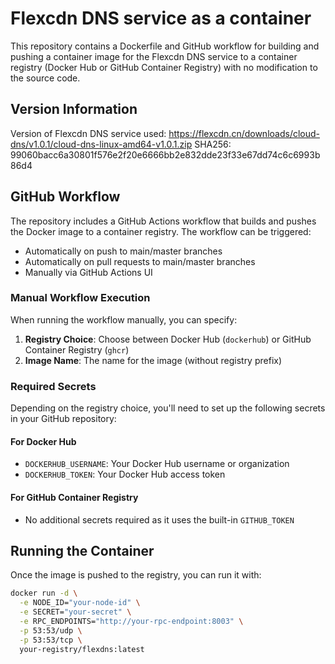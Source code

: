 # Flexcdn DNS service as a container

This repository contains a Dockerfile and GitHub workflow for building and pushing a container image for the Flexcdn DNS service to a container registry (Docker Hub or GitHub Container Registry) with no modification to the source code.

## Version Information

Version of Flexcdn DNS service used:
https://flexcdn.cn/downloads/cloud-dns/v1.0.1/cloud-dns-linux-amd64-v1.0.1.zip
SHA256: 99060bacc6a30801f576e2f20e6666bb2e832dde23f33e67dd74c6c6993b86d4

## GitHub Workflow

The repository includes a GitHub Actions workflow that builds and pushes the Docker image to a container registry. The workflow can be triggered:

- Automatically on push to main/master branches
- Automatically on pull requests to main/master branches
- Manually via GitHub Actions UI

### Manual Workflow Execution

When running the workflow manually, you can specify:

1. **Registry Choice**: Choose between Docker Hub (`dockerhub`) or GitHub Container Registry (`ghcr`)
2. **Image Name**: The name for the image (without registry prefix)

### Required Secrets

Depending on the registry choice, you'll need to set up the following secrets in your GitHub repository:

#### For Docker Hub
- `DOCKERHUB_USERNAME`: Your Docker Hub username or organization
- `DOCKERHUB_TOKEN`: Your Docker Hub access token

#### For GitHub Container Registry
- No additional secrets required as it uses the built-in `GITHUB_TOKEN`

## Running the Container

Once the image is pushed to the registry, you can run it with:

```bash
docker run -d \
  -e NODE_ID="your-node-id" \
  -e SECRET="your-secret" \
  -e RPC_ENDPOINTS="http://your-rpc-endpoint:8003" \
  -p 53:53/udp \
  -p 53:53/tcp \
  your-registry/flexdns:latest
```